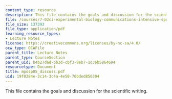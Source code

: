 ```yaml
---
content_type: resource
description: This file contains the goals and discussion for the scientific writing.
file: /courses/7-02ci-experimental-biology-communications-intensive-spring-2005/19f0284e3c143c4a4e5070bded850304_mposp05_discuss.pdf
file_size: 137393
file_type: application/pdf
learning_resource_types:
- Lecture Notes
license: https://creativecommons.org/licenses/by-nc-sa/4.0/
ocw_type: OCWFile
parent_title: Lecture Notes
parent_type: CourseSection
parent_uid: b4b27d6d-bb3d-cbf3-8eb7-1d36b5864694
resourcetype: Document
title: mposp05_discuss.pdf
uid: 19f0284e-3c14-3c4a-4e50-70bded850304
---
```

This file contains the goals and discussion for the scientific writing.